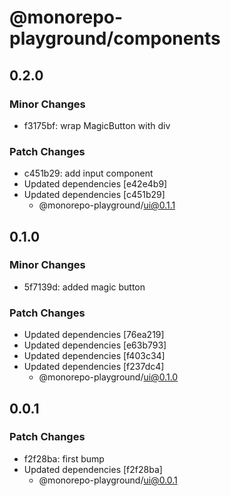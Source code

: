# @monorepo-playground/components

## 0.2.0

### Minor Changes

- f3175bf: wrap MagicButton with div

### Patch Changes

- c451b29: add input component
- Updated dependencies [e42e4b9]
- Updated dependencies [c451b29]
  - @monorepo-playground/ui@0.1.1

## 0.1.0

### Minor Changes

- 5f7139d: added magic button

### Patch Changes

- Updated dependencies [76ea219]
- Updated dependencies [e63b793]
- Updated dependencies [f403c34]
- Updated dependencies [f237dc4]
  - @monorepo-playground/ui@0.1.0

## 0.0.1

### Patch Changes

- f2f28ba: first bump
- Updated dependencies [f2f28ba]
  - @monorepo-playground/ui@0.0.1
